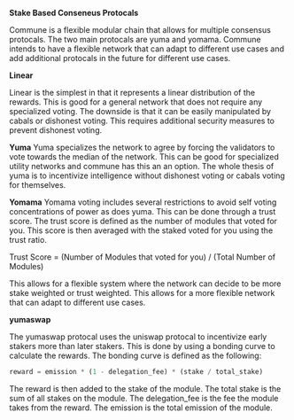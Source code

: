 




**Stake Based Conseneus Protocals**

Commune is a flexible modular chain that allows for multiple consensus protocals. The two main protocals are yuma and yomama. Commune intends to have a flexible network that can adapt to different use cases and add additional protocals in the future for different use cases.

**Linear**

Linear is the simplest in that it represents a linear distribution of the rewards. This is good for a general network that does not require any specialized voting. The downside is that it can be easily manipulated by cabals or dishonest voting. This requires additional security measures to prevent dishonest voting.

**Yuma**
Yuma specializes the network to agree by forcing the validators to vote towards the median of the network. This can be good for specialized utility networks and commune has this an an option. The whole thesis of yuma is to incentivize intelligence without dishonest voting or cabals voting for themselves. 

**Yomama**
Yomama voting includes several restrictions to avoid self voting concentrations of power as does yuma. This can be done through a trust score. The trust score is defined as the number of modules that voted for you. This score is then averaged with the staked voted for you using the trust ratio. 

Trust Score = (Number of Modules that voted for you) / (Total Number of Modules)

This allows for a flexible system where the network can decide to be more stake weighted or trust weighted. This allows for a more flexible network that can adapt to different use cases.


**yumaswap**

The yumaswap protocal uses the uniswap protocal to incentivize early stakers more than later stakers. This is done by using a bonding curve to calculate the rewards. The bonding curve is defined as the following:

```python
reward = emission * (1 - delegation_fee) * (stake / total_stake)
```

The reward is then added to the stake of the module. The total stake is the sum of all stakes on the module. The delegation_fee is the fee the module takes from the reward. The emission is the total emission of the module.




